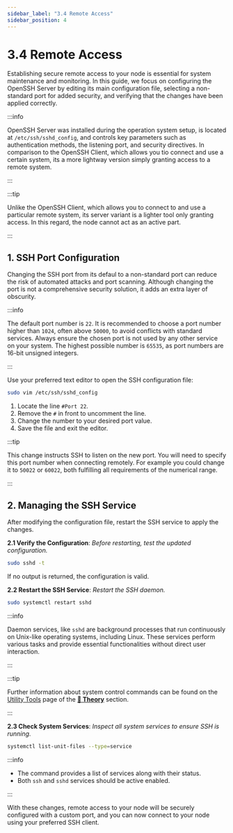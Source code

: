```yaml
---
sidebar_label: "3.4 Remote Access"
sidebar_position: 4
---
```


# 3.4 Remote Access

Establishing secure remote access to your node is essential for system maintenance and monitoring. In this guide, we focus on configuring the OpenSSH Server by editing its main configuration file, selecting a non-standard port for added security, and verifying that the changes have been applied correctly.

:::info

OpenSSH Server was installed during the operation system setup, is located at `/etc/ssh/sshd_config`, and controls key parameters such as authentication methods, the listening port, and security directives. In comparison to the OpenSSH Client, which allows you tio connect and use a certain system, its a more lightway version simply granting access to a remote system.

:::

:::tip

Unlike the OpenSSH Client, which allows you to connect to and use a particular remote system, its server variant is a lighter tool only granting access. In this regard, the node cannot act as an active part.

:::

## 1. SSH Port Configuration

Changing the SSH port from its defaul to a non-standard port can reduce the risk of automated attacks and port scanning. Although changing the port is not a comprehensive security solution, it adds an extra layer of obscurity.

:::info

The default port number is `22`. It is recommended to choose a port number higher than `1024`, often above `50000`, to avoid conflicts with standard services. Always ensure the chosen port is not used by any other service on your system. The highest possible number is `65535`, as port numbers are 16-bit unsigned integers.

:::

Use your preferred text editor to open the SSH configuration file:

```sh
sudo vim /etc/ssh/sshd_config
```

1. Locate the line `#Port 22`.
2. Remove the `#` in front to uncomment the line.
3. Change the number to your desired port value.
4. Save the file and exit the editor.

:::tip

This change instructs SSH to listen on the new port. You will need to specify this port number when connecting remotely. For example you could change it to `50022` or `60022`, both fulfilling all requirements of the numerical range.

:::

## 2. Managing the SSH Service

After modifying the configuration file, restart the SSH service to apply the changes.

**2.1 Verify the Configuration**: _Before restarting, test the updated configuration._

```sh
sudo sshd -t
```

If no output is returned, the configuration is valid.

**2.2 Restart the SSH Service**: _Restart the SSH daemon._

```sh
sudo systemctl restart sshd
```

:::info

Daemon services, like `sshd` are background processes that run continuously on Unix-like operating systems, including Linux. These services perform various tasks and provide essential functionalities without direct user interaction.

:::

:::tip

Further information about system control commands can be found on the [Utility Tools](/docs/theory/node-operation/utility-tools.md) page of the [**🧠 Theory**](/docs/theory/preparations/node-specification.md) section.

:::

**2.3 Check System Services**: _Inspect all system services to ensure SSH is running._

```sh
systemctl list-unit-files --type=service
```

:::info

- The command provides a list of services along with their status.
- Both `ssh` and `sshd` services should be active enabled.

:::

With these changes, remote access to your node will be securely configured with a custom port, and you can now connect to your node using your preferred SSH client.
